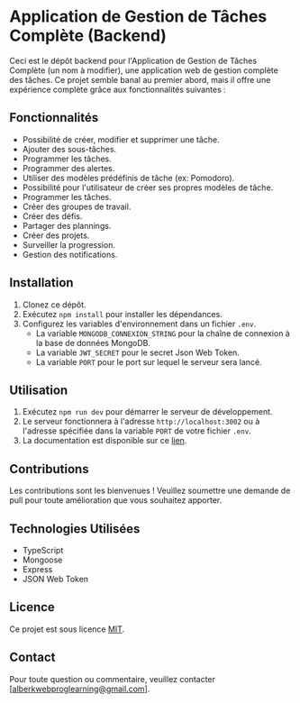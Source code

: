 # Application de Gestion de Tâches Complète (Backend)

Ceci est le dépôt backend pour l'Application de Gestion de Tâches Complète (un nom à modifier), une application web de gestion complète des tâches. Ce projet semble banal au premier abord, mais il offre une expérience complète grâce aux fonctionnalités suivantes :

## Fonctionnalités

- Possibilité de créer, modifier et supprimer une tâche.
- Ajouter des sous-tâches.
- Programmer les tâches.
- Programmer des alertes.
- Utiliser des modèles prédéfinis de tâche (ex: Pomodoro).
- Possibilité pour l'utilisateur de créer ses propres modèles de tâche.
- Programmer les tâches.
- Créer des groupes de travail.
- Créer des défis.
- Partager des plannings.
- Créer des projets.
- Surveiller la progression.
- Gestion des notifications.

## Installation

1. Clonez ce dépôt.
2. Exécutez `npm install` pour installer les dépendances.
3. Configurez les variables d'environnement dans un fichier `.env`.
   - La variable `MONGODB_CONNEXION_STRING` pour la chaîne de connexion à la base de données MongoDB.
   - La variable `JWT_SECRET` pour le secret Json Web Token.
   - La variable `PORT` pour le port sur lequel le serveur sera lancé.

## Utilisation

1. Exécutez `npm run dev` pour démarrer le serveur de développement.
2. Le serveur fonctionnera à l'adresse `http://localhost:3002` ou à l'adresse spécifiée dans la variable `PORT` de votre fichier `.env`.
3. La documentation est disponible sur ce [lien](https://complet-fullstack-todoapp-backend-1h8zmo6wc.vercel.app).

## Contributions

Les contributions sont les bienvenues ! Veuillez soumettre une demande de pull pour toute amélioration que vous souhaitez apporter.

## Technologies Utilisées

- TypeScript
- Mongoose
- Express
- JSON Web Token

## Licence

Ce projet est sous licence [MIT](https://opensource.org/licenses/MIT).

## Contact

Pour toute question ou commentaire, veuillez contacter [alberkwebproglearning@gmail.com].
